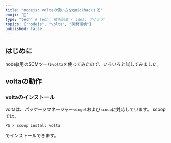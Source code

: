 ```yaml
---
title: "nodejs: voltaの使い方をquickhackする"
emoji: "🐷"
type: "tech" # tech: 技術記事 / idea: アイデア
topics: ["nodejs", "volta", "開発環境"]
published: false
---
```


## はじめに

nodejs用のSCMツール`volta`を使ってみたので、いろいろと試してみました。

## voltaの動作

### voltaのインストール

  voltaは、パッケージマネージャー`winget`および`scoop`に対応しています。
  scoopでは、

  ``` :powershell
  PS > scoop install volta
  ```

  でインストールできます。
